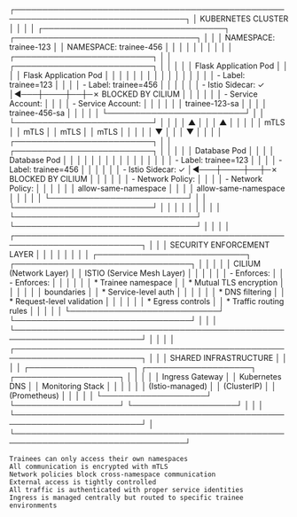 ┌─────────────────────────────────────────────────────────────────────────────────┐
│                             KUBERNETES CLUSTER                                  │
│                                                                                 │
│  ┌─────────────────────────────────┐    ┌─────────────────────────────────┐    │
│  │       NAMESPACE: trainee-123     │    │       NAMESPACE: trainee-456     │    │
│  │                                 │    │                                 │    │
│  │  ┌─────────────────────────┐    │    │  ┌─────────────────────────┐    │    │
│  │  │ Flask Application Pod   │    │    │  │ Flask Application Pod   │    │    │
│  │  │                         │    │    │  │                         │    │    │
│  │  │ - Label: trainee=123    │    │    │  │ - Label: trainee=456    │    │    │
│  │  │ - Istio Sidecar: ✓      │◄───┼────┼──┼─✗ BLOCKED BY CILIUM     │    │    │
│  │  │ - Service Account:      │    │    │  │ - Service Account:      │    │    │
│  │  │   trainee-123-sa        │    │    │  │   trainee-456-sa        │    │    │
│  │  └─────────────────────────┘    │    │  └─────────────────────────┘    │    │
│  │            ▲  │                 │    │            ▲  │                 │    │
│  │       mTLS │  │ mTLS            │    │       mTLS │  │ mTLS            │    │
│  │            │  ▼                 │    │            │  ▼                 │    │
│  │  ┌─────────────────────────┐    │    │  ┌─────────────────────────┐    │    │
│  │  │ Database Pod            │    │    │  │ Database Pod            │    │    │
│  │  │                         │    │    │  │                         │    │    │
│  │  │ - Label: trainee=123    │    │    │  │ - Label: trainee=456    │    │    │
│  │  │ - Istio Sidecar: ✓      │◄───┼────┼──┼─✗ BLOCKED BY CILIUM     │    │    │
│  │  │ - Network Policy:       │    │    │  │ - Network Policy:       │    │    │
│  │  │   allow-same-namespace  │    │    │  │   allow-same-namespace  │    │    │
│  │  └─────────────────────────┘    │    │  └─────────────────────────┘    │    │
│  │                                 │    │                                 │    │
│  └─────────────────────────────────┘    └─────────────────────────────────┘    │
│                                                                                 │
│  ┌─────────────────────────────────────────────────────────────────────────┐   │
│  │                       SECURITY ENFORCEMENT LAYER                         │   │
│  │                                                                         │   │
│  │  ┌───────────────────────────┐      ┌────────────────────────────────┐ │   │
│  │  │ CILIUM (Network Layer)    │      │ ISTIO (Service Mesh Layer)     │ │   │
│  │  │ - Enforces:               │      │ - Enforces:                    │ │   │
│  │  │   * Trainee namespace     │      │   * Mutual TLS encryption      │ │   │
│  │  │     boundaries            │      │   * Service-level auth         │ │   │
│  │  │   * DNS filtering         │      │   * Request-level validation   │ │   │
│  │  │   * Egress controls       │      │   * Traffic routing rules      │ │   │
│  │  └───────────────────────────┘      └────────────────────────────────┘ │   │
│  └─────────────────────────────────────────────────────────────────────────┘   │
│                                                                                 │
│  ┌─────────────────────────────────────────────────────────────────────────┐   │
│  │                       SHARED INFRASTRUCTURE                              │   │
│  │  ┌───────────────────┐  ┌───────────────────┐  ┌───────────────────┐    │   │
│  │  │ Ingress Gateway   │  │ Kubernetes DNS    │  │ Monitoring Stack  │    │   │
│  │  │ (Istio-managed)   │  │ (ClusterIP)       │  │ (Prometheus)      │    │   │
│  │  └───────────────────┘  └───────────────────┘  └───────────────────┘    │   │
│  └─────────────────────────────────────────────────────────────────────────┘   │
└─────────────────────────────────────────────────────────────────────────────────┘


```
Trainees can only access their own namespaces
All communication is encrypted with mTLS
Network policies block cross-namespace communication
External access is tightly controlled
All traffic is authenticated with proper service identities
Ingress is managed centrally but routed to specific trainee environments
```
